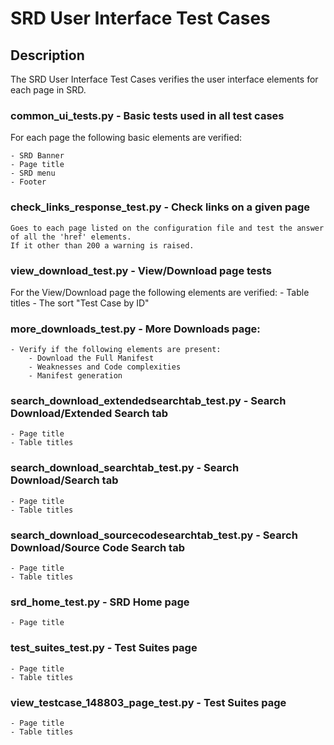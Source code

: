 # SRD User Interface Test Cases

## Description

The SRD User Interface Test Cases verifies the user interface elements for each page in SRD.

### common_ui_tests.py - Basic tests used in all test cases ###

For each page the following basic elements are verified:

	- SRD Banner
	- Page title
	- SRD menu
	- Footer


### check_links_response_test.py - Check links on a given page ###
	Goes to each page listed on the configuration file and test the answer of all the 'href' elements.
	If it other than 200 a warning is raised. 


### view_download_test.py - View/Download page tests ###

For the View/Download page the following elements are verified:
	- Table titles
	- The sort "Test Case by ID"

### more_downloads_test.py - More Downloads page: ###
	- Verify if the following elements are present:
		- Download the Full Manifest
		- Weaknesses and Code complexities
		- Manifest generation

### search_download_extendedsearchtab_test.py - Search Download/Extended Search tab ###
	- Page title
	- Table titles

### search_download_searchtab_test.py - Search Download/Search tab ###
	- Page title
	- Table titles

### search_download_sourcecodesearchtab_test.py - Search Download/Source Code Search tab ###
	- Page title
	- Table titles

### srd_home_test.py - SRD Home page ###
	- Page title

### test_suites_test.py - Test Suites page ###
	- Page title
	- Table titles

### view_testcase_148803_page_test.py - Test Suites page ###
	- Page title
	- Table titles